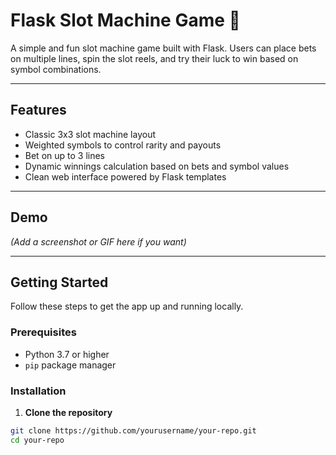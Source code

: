 # Flask Slot Machine Game 🎰

A simple and fun slot machine game built with Flask. Users can place bets on multiple lines, spin the slot reels, and try their luck to win based on symbol combinations.

---

## Features

- Classic 3x3 slot machine layout
- Weighted symbols to control rarity and payouts
- Bet on up to 3 lines
- Dynamic winnings calculation based on bets and symbol values
- Clean web interface powered by Flask templates

---

## Demo

*(Add a screenshot or GIF here if you want)*

---

## Getting Started

Follow these steps to get the app up and running locally.

### Prerequisites

- Python 3.7 or higher
- `pip` package manager

### Installation

1. **Clone the repository**

```bash
git clone https://github.com/yourusername/your-repo.git
cd your-repo

